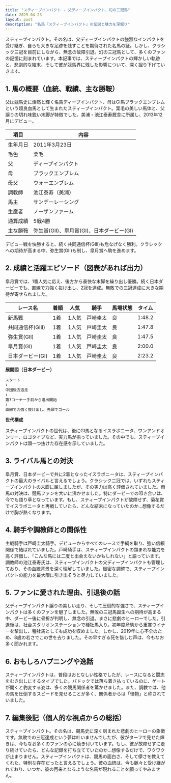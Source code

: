 ```yaml
---
title: "スティープインパクト - 父ディープインパクト、幻の三冠馬"
date: 2025-04-23
layout: post
description: "名馬『スティープインパクト』の伝説と魅力を深堀り"
---
```


スティープインパクト。その名は、父ディープインパクトの強烈なインパクトを受け継ぎ、自らも大きな足跡を残すことを期待された名馬の証。しかし、クラシック三冠を目前にしながら、無念の故障引退。幻の三冠馬として、多くのファンの記憶に刻まれています。本記事では、スティープインパクトの輝かしい軌跡と、悲劇的な結末、そして彼が競馬界に残した影響について、深く掘り下げていきます。


## 1. 馬の概要（血統、戦績、主な勝鞍）

父は競馬史に燦然と輝く名馬ディープインパクト、母はGⅠ馬ブラックエンブレムという超良血馬として生まれたスティープインパクト。栗毛の美しい馬体と、父譲りの切れ味鋭い末脚が特徴でした。美浦・池江泰寿厩舎に所属し、2013年12月にデビュー。

| 項目 | 内容 |
|---|---|
| 生年月日 | 2011年3月23日 |
| 毛色 | 栗毛 |
| 父 | ディープインパクト |
| 母 | ブラックエンブレム |
| 母父 | ウォーエンブレム |
| 調教師 | 池江泰寿（美浦） |
| 馬主 | サンデーレーシング |
| 生産者 | ノーザンファーム |
| 通算成績 | 5戦4勝 |
| 主な勝鞍 | 弥生賞(GⅡ)、皐月賞(GⅠ)、日本ダービー(GⅠ) |

デビュー戦を快勝すると、続く共同通信杯(GⅢ)も危なげなく勝利。クラシックへの期待が高まる中、弥生賞(GⅡ)も制し、皐月賞へ駒を進めます。


## 2. 成績と活躍エピソード（図表があれば出力）

皐月賞では、1番人気に応え、後方から豪快な末脚を繰り出し優勝。続く日本ダービーでも、直線で力強く抜け出し、2冠を達成。無敗での三冠達成に大きな期待が寄せられました。

| レース名 | 着順 | 人気 | 騎手 | 馬場状態 | タイム |
|---|---|---|---|---|---|
| 新馬戦 | 1着 | 1人気 | 戸崎圭太 | 良 | 1:48.2 |
| 共同通信杯(GⅢ) | 1着 | 1人気 | 戸崎圭太 | 良 | 1:47.8 |
| 弥生賞(GⅡ) | 1着 | 1人気 | 戸崎圭太 | 良 | 1:47.5 |
| 皐月賞(GⅠ) | 1着 | 1人気 | 戸崎圭太 | 良 | 2:00.0 |
| 日本ダービー(GⅠ) | 1着 | 1人気 | 戸崎圭太 | 良 | 2:23.2 |


**展開図（日本ダービー）**

```
スタート
↓
中団後方追走
↓
第3コーナー手前から進出開始
↓
直線で力強く抜け出し、先頭でゴール
```

**世代構成**

スティープインパクトの世代は、後にGⅠ馬となるイスラボニータ、ワンアンドオンリー、ロゴタイプなど、実力馬が揃っていました。その中でも、スティープインパクトは頭一つ抜けた存在感を示していました。


## 3. ライバル馬との対決

皐月賞、日本ダービーで共に2着となったイスラボニータは、スティープインパクトの最大のライバルと言えるでしょう。クラシック二冠では、いずれもスティープインパクトの末脚に屈しましたが、その実力は高く評価されていました。両馬の対決は、競馬ファンを大いに沸かせました。特にダービーでの叩き合いは、今でも語り草となっています。もし、スティープインパクトが故障せず、菊花賞でイスラボニータと再戦していたら、どんな結末になっていたのか…想像するだけで胸が熱くなります。


## 4. 騎手や調教師との関係性

主戦騎手は戸崎圭太騎手。デビューからすべてのレースで手綱を取り、強い信頼関係で結ばれていました。戸崎騎手は、スティープインパクトの類まれな能力を高く評価し、「こんな馬には二度と出会えないかもしれない」と語っています。調教師の池江泰寿氏は、スティープインパクトの父ディープインパクトも管理しており、その血統背景を深く理解していました。緻密な調整で、スティープインパクトの能力を最大限に引き出そうと尽力していました。


## 5. ファンに愛された理由、引退後の話

父ディープインパクト譲りの美しい走り、そして圧倒的な強さで、スティープインパクトは多くのファンを魅了しました。無敗の三冠馬誕生への期待が高まる中、ダービー後に骨折が判明し、無念の引退。まさに悲劇のヒーローでした。引退後は、社台スタリオンステーションで種牡馬入り。初年度産駒から重賞ウイナーを輩出し、種牡馬としても成功を収めました。しかし、2019年に心不全のため、8歳の若さでこの世を去りました。その早すぎる死を惜しむ声は、今もなお多く聞かれます。


## 6. おもしろハプニングや逸話

スティープインパクトは、普段はおとなしい性格でしたが、レースになると闘志をむき出しにするタイプでした。パドックでは落ち着き払っているのに、ゲートが開くと豹変する姿は、多くの競馬関係者を驚かせました。また、調教では、他の馬を圧倒するスピードを見せることが多く、関係者からは「怪物」と称されていました。


## 7. 編集後記（個人的な視点からの総括）

スティープインパクト。その名は、競馬史に深く刻まれた悲劇のヒーローの象徴です。無敗での三冠達成という夢は叶いませんでしたが、彼がターフで見せた輝きは、今もなお多くのファンの心に焼き付いています。もし、彼が故障せずに走り続けていたら、どんな記録を打ち立てていたのか…想像するだけで、ワクワクが止まりません。スティープインパクトは、競馬の面白さ、そして儚さを教えてくれた、特別な存在だったと言えるでしょう。彼の血統は、今も脈々と受け継がれており、いつか、彼の再来となるような名馬が現れることを願ってやみません。
